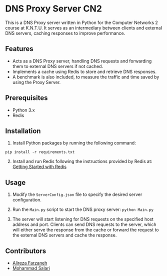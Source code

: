 # DNS Proxy Server CN2
This is a DNS Proxy server written in Python for the Computer Networks 2 course at K.N.T.U. It serves as an intermediary between clients and external DNS servers, caching responses to improve performance.

## Features

- Acts as a DNS Proxy server, handling DNS requests and forwarding them to external DNS servers if not cached.
- Implements a cache using Redis to store and retrieve DNS responses.
- A benchmark is also included, to measure the traffic and time saved by using the Proxy Server.

## Prerequisites

- Python 3.x
- Redis

## Installation

1. Install Python packages by running the following command:

`pip install -r requirements.txt`

2. Install and run Redis following the instructions provided by Redis at: [Getting Started with Redis](https://redis.io/docs/getting-started/)

## Usage

1. Modify the `ServerConfig.json` file to specify the desired server configuration.

2. Run the `Main.py` script to start the DNS proxy server:
`python Main.py`

3. The server will start listening for DNS requests on the specified host address and port. Clients can send DNS requests to the server, which will either serve the response from the cache or forward the request to the external DNS servers and cache the response.

## Contributors

- [Alireza Farzaneh](https://github.com/AlirezaF80)
- [Mohammad Salari](https://github.com/mohammadsalari-79)
